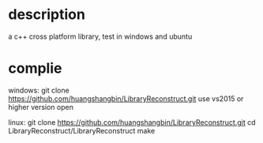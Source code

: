 # description
a c++ cross platform library,  test in windows and ubuntu

# complie
windows:
    git clone https://github.com/huangshangbin/LibraryReconstruct.git
	use vs2015 or higher version open
	
linux:
    git clone https://github.com/huangshangbin/LibraryReconstruct.git
	cd LibraryReconstruct/LibraryReconstruct
	make
	
